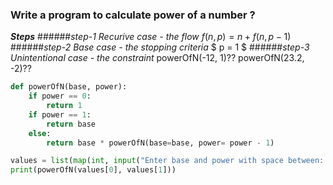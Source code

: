 ### Write a program to calculate power of a number ?

***Steps***
######*step-1 Recurive case - the flow* 
$f(n, p) = n + f(n, p-1)$
######*step-2 Base case - the stopping criteria*
$ p = 1 $
######*step-3 Unintentional case - the constraint*
powerOfN(-12, 1)??
powerOfN(23.2, -2)??

```python
def powerOfN(base, power):
    if power == 0:
        return 1
    if power == 1:
        return base
    else:
        return base * powerOfN(base=base, power= power - 1)

values = list(map(int, input("Enter base and power with space between: ").split()))
print(powerOfN(values[0], values[1]))
```